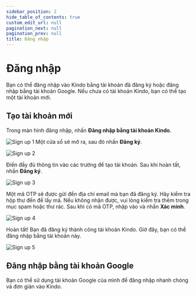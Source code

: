 ```yaml
---
sidebar_position: 2
hide_table_of_contents: true
custom_edit_url: null
pagination_next: null
pagination_prev: null
title: Đăng nhập
---
```


# Đăng nhập

Bạn có thể đăng nhập vào Kindo bằng tài khoản đã đăng ký hoặc đăng nhập bằng tài khoản Google. Nếu chưa có tài khoản Kindo, bạn có thể tạo một tài khoản mới.

## Tạo tài khoản mới

Trong màn hình đăng nhập, nhấn **Đăng nhập bằng tài khoản Kindo**.

![Sign up 1](./img/sign-up-1.png)
Một cửa sổ sẽ mở ra, sau đó nhấn **Đăng ký**.

![Sign up 2](./img/sign-up-2.png)

Điền đầy đủ thông tin vào các trường để tạo tài khoản. Sau khi hoàn tất, nhấn **Đăng ký**.

![Sign up 3](./img/sign-up-3.png)

Một mã OTP sẽ được gửi đến địa chỉ email mà bạn đã đăng ký. Hãy kiểm tra hộp thư đến để lấy mã. Nếu không nhận được, vui lòng kiểm tra thêm trong mục spam hoặc thư rác. Sau khi có mã OTP, nhập vào và nhấn **Xác minh**.

![Sign up 4](./img/sign-up-4.png)

Hoàn tất! Bạn đã đăng ký thành công tài khoản Kindo. Giờ đây, bạn có thể đăng nhập bằng tài khoản này.

![Sign up 5](./img/sign-up-5.png)

## Đăng nhập bằng tài khoản Google

Bạn có thể sử dụng tài khoản Google của mình để đăng nhập nhanh chóng và đơn giản vào Kindo.
